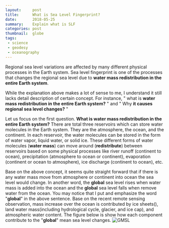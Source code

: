 ```yaml
---
layout:     post
title:      What is Sea Level Fingerprint?
date:       2018-05-25
summary:    Explain what is SLF
categories: post
thumbnail:  globe
tags:
 - science
 - geodesy
 - oceanography
---
```



Regional sea level variations are affected by many different physical processes in the Earth system.
Sea level fingerprint is one of the processes that changes the regional sea level due to **water mass redistribution in the entire Earth system**.

While the explanation above makes a lot of sense to me, I understand it still lacks detail description of certain concept.
For instance, " what is **water mass redistribution in the entire Earth system?** " and " Why **it causes regional sea level changes?** "

Let us focus on the first question. **What is water mass redistribution in the entire Earth system?**
There are total three reservoirs which can store water molecules in the Earth system.
They are the atmosphere, the ocean, and the continent.
In each reservoir, the water molecules can be stored in the form of water vapor, liquid water, or solid ice.
These different forms of water molecules (**water mass**) can move around (**redistribute**) between reservoirs based on some physical processes like river runoff (continent to ocean), precipitation (atmosphere to ocean or continent), evaporation (continent or ocean to atmosphere), ice discharge (continent to ocean), etc.

Base on the above concept, it seems quite straight forward that if there is any water mass move from atmosphere or continent into ocean the sea level would change.
In another word, the **global** sea level rises when water mass is added into the ocean and the **global** sea level falls when remove water from the ocean.
You may notice that I put and emphasize the word "**global**" in the above sentence.
Base on the recent remote sensing observation, mass increase over the ocean is contributed by ice sheets(), land water mass(including hydrological cycle, glacier, and ice cap), and atmospheric water content.
The figure below is show how each component contribute to the "**global**" mean sea level changes.
![GMSL](https://plot.ly/~chiaweh2/15.embed)

<script src="https://cdn.plot.ly/plotly-latest.min.js"></script>
<div id="2e1eb69d-de2f-4e3c-95a6-08c61e39b26b" style="height: 100%; width: 100%;" class="plotly-graph-div"></div><script type="text/javascript">window.PLOTLYENV=window.PLOTLYENV || {};window.PLOTLYENV.BASE_URL="https://plot.ly";Plotly.newPlot("2e1eb69d-de2f-4e3c-95a6-08c61e39b26b", [{"y": [0.0, -0.08486679216412996, 0.884496414327637, 0.3783220329082393, 0.7001826611640252, 0.9976847856669451, 0.38511829753823457, 0.3043507552447031, 0.3182491084903778, 0.7928412612592998, 0.40127832616344206, 0.1934673795419395, 1.1697431646125205, 0.6894476109036425, 0.4687479474050802, 0.38736073004134264, 0.31765332712705985, 0.3663756835677181, 0.7930492203978515, 1.622898864298397, 1.12458763187767, 1.2111056466015484, 0.4852846060552227, 0.534658701810351, 1.2446055718749427, 0.9200424347831678, 1.4732211111150835, 0.02968412223868344, 0.4879392957735402, 0.5872319736427905, 1.2313429743206084, 1.4026066743023688, 1.2074317253153684, 1.4424670030584257, 1.2649758575538683, 0.6712277943904887, 0.6908760096763944, 1.176815407503422, 0.7813795019553903, 0.5781178050085227, 0.6272232730245948, 0.8370190288505002, 1.2925848735638055, 1.379819054042998, 1.092602144607409, 0.819311078527384, 0.7455888410778468, 0.6491618770486869, 0.8887661882072948, 0.46785499870982683, 0.40937323617258436, 0.8867745189279218, 1.281644649246355, 0.727370412600802, 1.4341915055668732, 1.7157937161728514, 1.2636730196379555, 1.1742350321588617, 0.6811123229965834, 0.932811922137151, 1.106326116911319, 1.1450103001268293, 0.9480096964950353, 1.4209544187333907, 1.7752908587253653, 1.6579196153493747, 2.0707171072839476, 2.0124388083415528, 2.046808135617452, 1.4510888961165032, 1.7309701515705809, 1.5428301655925813, 2.1937142038499604, 2.569919187677187, 1.8107777784762615, 1.9102244116159381, 1.7581908502325159, 1.7653382470935495, 2.1095578516319557, 1.8674407273374813, 1.7521011252161367, 1.6547689479433816, 1.675437738400129, 1.8759611281391937, 1.9317174767127816, 1.75988924902475, 1.8345698040778973, 1.8095839316105657, 2.067121656591332, 1.9550202117657591, 2.33183567299591, 1.9640005395293925, 1.753064294822773, 1.9068363225696836, 2.0821448237130635, 2.4741388926103154, 2.948701899056704, 2.701475693839853, 2.619489292057282, 2.53632559527331, 2.6721510725505913, 2.047842395725502, 2.6271669479937048, 2.964907203362136, 2.791090724163867, 2.7655882656445363, 2.7664211155042993, 2.649780206616919, 2.695051029517426, 2.606128138283608, 1.7912717209613156, 2.3259836259818254, 2.76259874770723, 3.1581801458538186, 2.9509994766974685, 3.261691691530026, 2.896080351595483, 3.573739080914946, 2.789635228898757, 2.137137105954897, 2.7891068468318223, 3.065318608133449, 3.3514746267326734, 3.596996141746891, 3.0852796098165163, 2.7255687752851325, 2.9318158895286217, 3.103020161306262, 3.460808728473038, 3.723911104458263, 3.6185985154772258, 4.1622831714731685, 4.200258934081591, 3.902789166478039, 3.5620750273678325, 4.205975591464217, 3.949204952411518, 3.578896619521454, 4.232739040290099], "x": [2002.2916666666667, 2002.375, 2002.625, 2002.7083333333333, 2002.7916666666667, 2002.875, 2002.9583333333333, 2003.0416666666667, 2003.125, 2003.2083333333333, 2003.2916666666667, 2003.375, 2003.5416666666667, 2003.625, 2003.7083333333333, 2003.7916666666667, 2003.875, 2003.9583333333333, 2004.0416666666667, 2004.125, 2004.2083333333333, 2004.2916666666667, 2004.375, 2004.4583333333333, 2004.5416666666667, 2004.625, 2004.7083333333333, 2004.7916666666667, 2004.875, 2004.9583333333333, 2005.0416666666667, 2005.125, 2005.2083333333333, 2005.2916666666667, 2005.375, 2005.4583333333333, 2005.5416666666667, 2005.625, 2005.7083333333333, 2005.7916666666667, 2005.875, 2005.9583333333333, 2006.0416666666667, 2006.125, 2006.2083333333333, 2006.2916666666667, 2006.375, 2006.4583333333333, 2006.5416666666667, 2006.625, 2006.7083333333333, 2006.7916666666667, 2006.875, 2006.9583333333333, 2007.0416666666667, 2007.125, 2007.2083333333333, 2007.2916666666667, 2007.375, 2007.4583333333333, 2007.5416666666667, 2007.625, 2007.7083333333333, 2007.7916666666667, 2007.875, 2007.9583333333333, 2008.0416666666667, 2008.125, 2008.2083333333333, 2008.2916666666667, 2008.375, 2008.4583333333333, 2008.5416666666667, 2008.625, 2008.7083333333333, 2008.7916666666667, 2008.875, 2008.9583333333333, 2009.0416666666667, 2009.125, 2009.2083333333333, 2009.2916666666667, 2009.375, 2009.4583333333333, 2009.5416666666667, 2009.625, 2009.7083333333333, 2009.7916666666667, 2009.875, 2009.9583333333333, 2010.0416666666667, 2010.125, 2010.2083333333333, 2010.2916666666667, 2010.375, 2010.4583333333333, 2010.5416666666667, 2010.625, 2010.7083333333333, 2010.7916666666667, 2010.875, 2010.9583333333333, 2011.125, 2011.2083333333333, 2011.2916666666667, 2011.375, 2011.5416666666667, 2011.625, 2011.7083333333333, 2011.7916666666667, 2011.875, 2011.9583333333333, 2012.0416666666667, 2012.125, 2012.2083333333333, 2012.2916666666667, 2012.4583333333333, 2012.5416666666667, 2012.625, 2012.7083333333333, 2012.875, 2012.9583333333333, 2013.0416666666667, 2013.125, 2013.2916666666667, 2013.375, 2013.4583333333333, 2013.5416666666667, 2013.7916666666667, 2013.875, 2013.9583333333333, 2014.0416666666667, 2014.2083333333333, 2014.2916666666667, 2014.375, 2014.4583333333333, 2014.625, 2014.7083333333333, 2014.7916666666667], "type": "scatter", "name": "Antarctic ice sheet", "uid": "a2de8d2e-8c71-11e8-b705-186590dbb7c5"}, {"y": [0.0, 0.08413449046426802, 0.5442770980116656, 0.6474546266860304, 0.5071411174511429, 0.42305156223291185, 0.20627287146907936, 0.14181999155938652, 0.4701508291957657, -0.040082182676226985, -0.09301695246191155, -0.22860794651902605, 0.2584754708160135, 0.8181826201261089, 0.9676476001323269, 0.8908931844933448, 0.8696473465228332, 0.8391239183902366, 0.800894853977602, 0.7778337171757883, 0.6471523874220986, 0.44887520410397075, 0.3670979774444296, 0.5322932861969938, 0.9670965847276127, 1.2490391056078494, 1.2287565392637507, 1.4221961763907935, 1.3656790500460376, 1.2107299368171445, 1.3511730180235775, 1.1868505941861427, 0.8338189268711953, 0.7185412256646195, 0.8863830268345199, 0.9819614113861022, 1.3143423158825325, 1.7995381571969857, 2.144032166755168, 2.1342718095670272, 2.1344257071111774, 1.8200999077878042, 1.8068680001645498, 1.7213369637679046, 1.6794909448271431, 1.7694014582491133, 1.7069802642766727, 1.5563662798328703, 1.9362235451395984, 2.396071497307159, 2.487711505641003, 2.454814330268989, 2.252055448800845, 2.4476617861654653, 2.5260343556392364, 2.162568808468821, 2.289921081881931, 2.2199128094910074, 2.1911174608877166, 2.1891299389826036, 2.7240841851029307, 3.257872687362913, 3.4928801528760633, 3.3808016593770556, 3.306524563715637, 3.2130307125866038, 3.1772019221234467, 2.9885252954051618, 2.886756351009313, 2.9514326926728174, 3.0660624373356864, 3.057027683093876, 3.5871097309375264, 4.104886392930345, 4.031378706951751, 4.116086494454505, 4.0204828945186435, 3.868359735043855, 3.6084481979849703, 3.707626273703966, 3.7291054127308403, 3.814358274643923, 3.6714613146976784, 3.6128545632316484, 3.8435672037925763, 4.533168876799236, 4.719551874255785, 4.5664243351541405, 4.683442185042704, 4.410564169768432, 4.3868592718545205, 4.460008463625036, 4.302443649624243, 4.397297989426334, 4.317723684104242, 4.406354212627245, 4.9593030749225475, 5.590237666757921, 5.876244678818948, 5.885382978717644, 5.69219236834293, 5.673417990869549, 5.75404685984868, 5.460583633837738, 5.526042793839211, 5.549494320688798, 6.206222556305747, 6.76349506043989, 6.892789818845419, 6.8372255337700105, 6.983053685783279, 6.942321214241126, 6.960714255730178, 6.807689354321457, 6.689914039235222, 6.539440700823153, 6.6864502463277145, 7.362709684503281, 8.178120486298447, 8.526607607416999, 8.354698961811359, 8.155053178808547, 8.142204550564074, 8.063347082581279, 8.106151531732408, 8.062530745002881, 7.981866607397408, 8.318665009367216, 8.525862009430917, 8.311013332780366, 8.299175163105879, 8.281561017817616, 8.145706757831254, 8.16545496519997, 8.097309844301227, 8.13502556518333, 9.104510202831069, 9.171400097684359, 9.013039466605157], "x": [2002.2916666666667, 2002.375, 2002.625, 2002.7083333333333, 2002.7916666666667, 2002.875, 2002.9583333333333, 2003.0416666666667, 2003.125, 2003.2083333333333, 2003.2916666666667, 2003.375, 2003.5416666666667, 2003.625, 2003.7083333333333, 2003.7916666666667, 2003.875, 2003.9583333333333, 2004.0416666666667, 2004.125, 2004.2083333333333, 2004.2916666666667, 2004.375, 2004.4583333333333, 2004.5416666666667, 2004.625, 2004.7083333333333, 2004.7916666666667, 2004.875, 2004.9583333333333, 2005.0416666666667, 2005.125, 2005.2083333333333, 2005.2916666666667, 2005.375, 2005.4583333333333, 2005.5416666666667, 2005.625, 2005.7083333333333, 2005.7916666666667, 2005.875, 2005.9583333333333, 2006.0416666666667, 2006.125, 2006.2083333333333, 2006.2916666666667, 2006.375, 2006.4583333333333, 2006.5416666666667, 2006.625, 2006.7083333333333, 2006.7916666666667, 2006.875, 2006.9583333333333, 2007.0416666666667, 2007.125, 2007.2083333333333, 2007.2916666666667, 2007.375, 2007.4583333333333, 2007.5416666666667, 2007.625, 2007.7083333333333, 2007.7916666666667, 2007.875, 2007.9583333333333, 2008.0416666666667, 2008.125, 2008.2083333333333, 2008.2916666666667, 2008.375, 2008.4583333333333, 2008.5416666666667, 2008.625, 2008.7083333333333, 2008.7916666666667, 2008.875, 2008.9583333333333, 2009.0416666666667, 2009.125, 2009.2083333333333, 2009.2916666666667, 2009.375, 2009.4583333333333, 2009.5416666666667, 2009.625, 2009.7083333333333, 2009.7916666666667, 2009.875, 2009.9583333333333, 2010.0416666666667, 2010.125, 2010.2083333333333, 2010.2916666666667, 2010.375, 2010.4583333333333, 2010.5416666666667, 2010.625, 2010.7083333333333, 2010.7916666666667, 2010.875, 2010.9583333333333, 2011.125, 2011.2083333333333, 2011.2916666666667, 2011.375, 2011.5416666666667, 2011.625, 2011.7083333333333, 2011.7916666666667, 2011.875, 2011.9583333333333, 2012.0416666666667, 2012.125, 2012.2083333333333, 2012.2916666666667, 2012.4583333333333, 2012.5416666666667, 2012.625, 2012.7083333333333, 2012.875, 2012.9583333333333, 2013.0416666666667, 2013.125, 2013.2916666666667, 2013.375, 2013.4583333333333, 2013.5416666666667, 2013.7916666666667, 2013.875, 2013.9583333333333, 2014.0416666666667, 2014.2083333333333, 2014.2916666666667, 2014.375, 2014.4583333333333, 2014.625, 2014.7083333333333, 2014.7916666666667], "type": "scatter", "name": "Greenland ice sheet", "uid": "a2de913d-8c71-11e8-b5ad-186590dbb7c5"}, {"y": [0.0, 1.9553243835313197, 16.329971057909408, 18.944203259510058, 19.626118942358605, 16.53185064614386, 15.629827133401129, 11.344637079178066, 9.635549829610778, 5.893034985960718, 6.260479593853402, 8.243611406620667, 13.571591471510555, 17.71536329076129, 18.731169807244353, 20.888776835939076, 18.955804892640238, 16.149549369824985, 13.821155641810133, 7.614212937071315, 6.482448930053291, 4.349952976628705, 5.389220065427075, 8.97612804099004, 11.197039668255979, 16.94057141649067, 17.42874454623565, 20.569412443212762, 17.84593165354103, 14.418820249230707, 11.916259655175624, 8.824781289447158, 6.203128472750224, 4.95038021598433, 6.122718609170317, 13.04952359197379, 17.581907625572263, 19.5011332632859, 20.957392992747494, 21.519883617066967, 20.798770582137593, 16.984485232307982, 13.425045922911135, 9.125037858394785, 5.200433522681635, 3.430241097906375, 5.972647652024104, 9.689953288108184, 16.635967833536156, 20.798061632849173, 23.188595904694658, 23.385370077342436, 19.118745722968534, 15.712674982623158, 10.548506648603185, 6.428211267962143, 5.056406810447365, 5.94322714127205, 8.255264607216223, 11.892435250529772, 16.61510767506124, 18.6815325214191, 21.647954733656434, 23.34517182710396, 21.516679738127223, 17.786269201239413, 14.175706941505602, 8.999281545384143, 5.624994022249307, 4.811445923613865, 7.360003939708659, 11.572930633992447, 15.389248059492774, 16.70043724082296, 20.55277027892788, 21.523218425442366, 20.533378372636516, 16.162802142367955, 12.753021325323544, 10.09507482986545, 6.070420672259511, 4.352604079525776, 6.7992068277077555, 10.693580541624257, 15.26620247556597, 20.14302838896753, 22.191349412167707, 23.36027908124391, 22.00929656730826, 18.368644506877942, 12.075738241045329, 10.76726600089302, 9.141758624641016, 8.484167521221988, 9.366746380144704, 14.368997936527341, 17.49410994433947, 20.073815169316248, 21.70799549402852, 22.787448315312766, 20.46897067697225, 16.985135497920368, 8.55728127732308, 5.341200432548085, 3.543423336323478, 5.4965526220871705, 16.16904466247011, 20.151186322422276, 23.391299102309702, 23.63313715452606, 23.001057549417084, 18.405441866224248, 15.73996030372776, 11.699110450124081, 8.418629006109633, 8.443658983675032, 16.682292865242, 20.392542838208357, 23.39946787441183, 26.503028786599174, 24.75661127567095, 22.749323825076925, 18.60060111417244, 16.29269849992556, 8.568497510891321, 12.254566766228535, 15.181125766315555, 20.23798120951841, 24.42339841582266, 22.248218222132692, 21.035369294590765, 16.439438249060295, 8.601748841636944, 8.465102283771323, 9.111643155630981, 13.355492039076315, 22.700123909229966, 25.86338945614444, 26.149217257773408], "x": [2002.2916666666667, 2002.375, 2002.625, 2002.7083333333333, 2002.7916666666667, 2002.875, 2002.9583333333333, 2003.0416666666667, 2003.125, 2003.2083333333333, 2003.2916666666667, 2003.375, 2003.5416666666667, 2003.625, 2003.7083333333333, 2003.7916666666667, 2003.875, 2003.9583333333333, 2004.0416666666667, 2004.125, 2004.2083333333333, 2004.2916666666667, 2004.375, 2004.4583333333333, 2004.5416666666667, 2004.625, 2004.7083333333333, 2004.7916666666667, 2004.875, 2004.9583333333333, 2005.0416666666667, 2005.125, 2005.2083333333333, 2005.2916666666667, 2005.375, 2005.4583333333333, 2005.5416666666667, 2005.625, 2005.7083333333333, 2005.7916666666667, 2005.875, 2005.9583333333333, 2006.0416666666667, 2006.125, 2006.2083333333333, 2006.2916666666667, 2006.375, 2006.4583333333333, 2006.5416666666667, 2006.625, 2006.7083333333333, 2006.7916666666667, 2006.875, 2006.9583333333333, 2007.0416666666667, 2007.125, 2007.2083333333333, 2007.2916666666667, 2007.375, 2007.4583333333333, 2007.5416666666667, 2007.625, 2007.7083333333333, 2007.7916666666667, 2007.875, 2007.9583333333333, 2008.0416666666667, 2008.125, 2008.2083333333333, 2008.2916666666667, 2008.375, 2008.4583333333333, 2008.5416666666667, 2008.625, 2008.7083333333333, 2008.7916666666667, 2008.875, 2008.9583333333333, 2009.0416666666667, 2009.125, 2009.2083333333333, 2009.2916666666667, 2009.375, 2009.4583333333333, 2009.5416666666667, 2009.625, 2009.7083333333333, 2009.7916666666667, 2009.875, 2009.9583333333333, 2010.0416666666667, 2010.125, 2010.2083333333333, 2010.2916666666667, 2010.375, 2010.4583333333333, 2010.5416666666667, 2010.625, 2010.7083333333333, 2010.7916666666667, 2010.875, 2010.9583333333333, 2011.125, 2011.2083333333333, 2011.2916666666667, 2011.375, 2011.5416666666667, 2011.625, 2011.7083333333333, 2011.7916666666667, 2011.875, 2011.9583333333333, 2012.0416666666667, 2012.125, 2012.2083333333333, 2012.2916666666667, 2012.4583333333333, 2012.5416666666667, 2012.625, 2012.7083333333333, 2012.875, 2012.9583333333333, 2013.0416666666667, 2013.125, 2013.2916666666667, 2013.375, 2013.4583333333333, 2013.5416666666667, 2013.7916666666667, 2013.875, 2013.9583333333333, 2014.0416666666667, 2014.2083333333333, 2014.2916666666667, 2014.375, 2014.4583333333333, 2014.625, 2014.7083333333333, 2014.7916666666667], "type": "scatter", "name": "Land water storage", "uid": "a2de929c-8c71-11e8-99b4-186590dbb7c5"}, {"y": [0.0, 0.2870984266132429, -2.3191033795846128, -0.6315211776404455, 0.5513483726009938, 1.1558508009862924, 1.3075101720449498, 1.3812851675066193, 0.6384529028967838, 0.20939605575148967, -0.4788511219101397, -0.24087567927635245, -2.956981866900356, -3.1149142561283236, -1.6429427308230682, -0.04941338687074748, -0.0052035162358357034, 0.6959814063137255, 0.2607300766609971, 0.4238578060978016, -0.4985690034838852, -1.1987427921573592, -0.832170673516778, -1.333559302399647, -2.9945032053272316, -2.0450003147299745, -1.166438665993957, 0.2855726784529967, 0.792554665456181, 1.0500087616374472, 0.4179456568411977, 0.17773692968241395, 0.3114300802786638, -0.7105160957203072, -1.0257549459381974, -1.719810189969737, -3.1507347636382237, -2.518776407558625, -1.3608602556224192, -0.518323576310737, 0.7872405478676496, 1.4253369404470257, 1.0660253935632646, 1.4723965392320997, 1.2579557146268299, 0.6401256255100514, 0.8459229305964202, -0.36393494566376217, -1.0339416355844377, -0.522096385060965, 0.6224466556248356, 1.4847216172075264, 2.883503218893515, 3.252081895570134, 3.318428572698352, 2.995038106924528, 2.6057340311450163, 2.007247107863436, 1.687789616049859, 0.5243657374296392, -0.5095873369699977, -0.5596870019531435, 1.2438287924267815, 2.979656865360192, 3.6762623076650858, 3.9612705079637145, 3.649389115829149, 3.544705217883977, 2.9782682798652083, 2.8738164515743945, 2.583485427443354, 0.8067549253613692, -0.4395172327625205, -0.6997076844196677, 0.6593405408004428, 1.7666452642898047, 2.5033419458283475, 2.99011677336362, 3.019046680758416, 2.3245288475093746, 2.147545234748595, 1.705102657423065, 1.200642375126133, 0.17530679505622104, -1.254695893555276, -1.1719042505212298, -0.7284108804917568, 1.8861558536430427, 2.6832729506626336, 3.28277100444705, 3.241805093582715, 2.0934844729975435, 1.7670972748587002, 0.8807239768961329, -0.03372683154023126, -1.013518294566376, -2.464586544026087, -1.9449097949430414, -0.1630395974377319, 1.2813957614299603, 2.5278504475880523, 3.216358903434803, 2.9928575568156894, 2.527158571481502, 1.8842551629572772, 0.7308926325591745, -1.1530769570956985, -0.9945866249087063, 0.39032128159113055, 1.806906907989781, 2.452127752084428, 3.3437687050412874, 3.6399993321920565, 3.1787308824507585, 2.660812847789313, 2.0450998800450693, 0.3105179581366019, -1.1994318676785227, -0.6454884889578856, 0.6245219883580846, 3.4722701492907193, 3.7966773084329786, 3.5280508457089486, 3.117744863542103, 2.265677038087622, 1.3215921762474747, 0.07201403372598825, -0.7747058738506463, 2.4616626471758067, 3.628827966137691, 4.08253659573456, 4.149464599808108, 2.8028717906396534, 2.179791483822203, 1.3898159257446725, 0.2010568749920496, -0.6849754555779979, 0.7511256684989769, 2.3780504859992186], "x": [2002.2916666666667, 2002.375, 2002.625, 2002.7083333333333, 2002.7916666666667, 2002.875, 2002.9583333333333, 2003.0416666666667, 2003.125, 2003.2083333333333, 2003.2916666666667, 2003.375, 2003.5416666666667, 2003.625, 2003.7083333333333, 2003.7916666666667, 2003.875, 2003.9583333333333, 2004.0416666666667, 2004.125, 2004.2083333333333, 2004.2916666666667, 2004.375, 2004.4583333333333, 2004.5416666666667, 2004.625, 2004.7083333333333, 2004.7916666666667, 2004.875, 2004.9583333333333, 2005.0416666666667, 2005.125, 2005.2083333333333, 2005.2916666666667, 2005.375, 2005.4583333333333, 2005.5416666666667, 2005.625, 2005.7083333333333, 2005.7916666666667, 2005.875, 2005.9583333333333, 2006.0416666666667, 2006.125, 2006.2083333333333, 2006.2916666666667, 2006.375, 2006.4583333333333, 2006.5416666666667, 2006.625, 2006.7083333333333, 2006.7916666666667, 2006.875, 2006.9583333333333, 2007.0416666666667, 2007.125, 2007.2083333333333, 2007.2916666666667, 2007.375, 2007.4583333333333, 2007.5416666666667, 2007.625, 2007.7083333333333, 2007.7916666666667, 2007.875, 2007.9583333333333, 2008.0416666666667, 2008.125, 2008.2083333333333, 2008.2916666666667, 2008.375, 2008.4583333333333, 2008.5416666666667, 2008.625, 2008.7083333333333, 2008.7916666666667, 2008.875, 2008.9583333333333, 2009.0416666666667, 2009.125, 2009.2083333333333, 2009.2916666666667, 2009.375, 2009.4583333333333, 2009.5416666666667, 2009.625, 2009.7083333333333, 2009.7916666666667, 2009.875, 2009.9583333333333, 2010.0416666666667, 2010.125, 2010.2083333333333, 2010.2916666666667, 2010.375, 2010.4583333333333, 2010.5416666666667, 2010.625, 2010.7083333333333, 2010.7916666666667, 2010.875, 2010.9583333333333, 2011.125, 2011.2083333333333, 2011.2916666666667, 2011.375, 2011.5416666666667, 2011.625, 2011.7083333333333, 2011.7916666666667, 2011.875, 2011.9583333333333, 2012.0416666666667, 2012.125, 2012.2083333333333, 2012.2916666666667, 2012.4583333333333, 2012.5416666666667, 2012.625, 2012.7083333333333, 2012.875, 2012.9583333333333, 2013.0416666666667, 2013.125, 2013.2916666666667, 2013.375, 2013.4583333333333, 2013.5416666666667, 2013.7916666666667, 2013.875, 2013.9583333333333, 2014.0416666666667, 2014.2083333333333, 2014.2916666666667, 2014.375, 2014.4583333333333, 2014.625, 2014.7083333333333, 2014.7916666666667], "type": "scatter", "name": "Atmosphere water vapor", "uid": "a2de93d9-8c71-11e8-8e7d-186590dbb7c5"}], {"showlegend": true, "title": "Global Mean Sea Level Contributors"}, {"linkText": "Export to plot.ly", "showLink": true})</script>


The concept is rather straight forward.

Most people or even some scientists would just assume that this water redistribution between ocean and atmosphere (or between ocean and continent) causes the total water mass over the ocean to change.

However, sea level will not change uniformly over the entire global ocean when you take away the water mass from continent (or atmosphere) and add that into the ocean.


The **redistribution of water mass** cause two instantaneous responses within the Earth system.
1. _Changes of Gravity field_ due to mass redistribution.
2. _Changes of loading on the crust_ due to remove/add water mass at a certain location.
